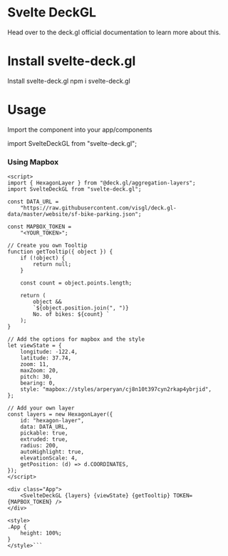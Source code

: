 # Svelte DeckGL
Head over to the deck.gl official documentation to learn more about this.

# Install svelte-deck.gl
Install svelte-deck.gl
npm i svelte-deck.gl

# Usage
Import the component into your app/components

import SvelteDeckGL from "svelte-deck.gl";


### Using Mapbox
```
<script>
import { HexagonLayer } from "@deck.gl/aggregation-layers";
import SvelteDeckGL from "svelte-deck.gl";

const DATA_URL =
	"https://raw.githubusercontent.com/visgl/deck.gl-data/master/website/sf-bike-parking.json";

const MAPBOX_TOKEN =
	"<YOUR_TOKEN>";

// Create you own Tooltip
function getTooltip({ object }) {
	if (!object) {
		return null;
	}

	const count = object.points.length;

	return (
		object &&
		`${object.position.join(", ")} 
		No. of bikes: ${count} `
	);
}
 
// Add the options for mapbox and the style
let viewState = {
	longitude: -122.4,
	latitude: 37.74,
	zoom: 11,
	maxZoom: 20,
	pitch: 30,
	bearing: 0,
	style: "mapbox://styles/arperyan/cj8n10t397cyn2rkap4ybrjid",
};

// Add your own layer
const layers = new HexagonLayer({
	id: "hexagon-layer",
	data: DATA_URL,
	pickable: true,
	extruded: true,
	radius: 200,
	autoHighlight: true,
	elevationScale: 4,
	getPosition: (d) => d.COORDINATES,
});
</script>

<div class="App">
	<SvelteDeckGL {layers} {viewState} {getTooltip} TOKEN={MAPBOX_TOKEN} />
</div>

<style>
.App {
	height: 100%;
}
</style>```
